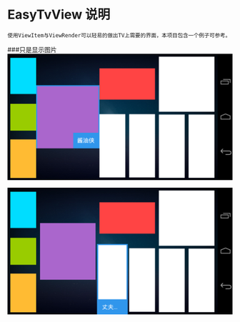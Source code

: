 EasyTvView 说明
===================================  
    使用ViewItem与ViewRender可以轻易的做出TV上需要的界面，本项目包含一个例子可参考。

###只是显示图片  
![github](https://github.com/h2oiswater/EasyTvView/blob/master/screenShot/device-2014-10-29-125634.png "github") 

![github](https://github.com/h2oiswater/EasyTvView/blob/master/screenShot/device-2014-10-29-125648.png "github") 
